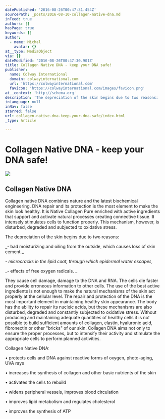 ```yaml
---
datePublished: '2016-08-26T00:47:31.454Z'
sourcePath: _posts/2016-08-10-collagen-native-dna.md
inFeed: true
authors: []
hasPage: true
keywords: []
author:
  - name: Michal
    avatar: {}
at__type: MediaObject
via: {}
dateModified: '2016-08-26T00:47:30.901Z'
title: Collagen Native DNA - keep your DNA safe!
publisher:
  name: Colway International
  domain: colwayinternational.com
  url: 'https://colwayinternational.com'
  favicon: 'https://colwayinternational.com/images/favicon.png'
at__context: 'http://schema.org'
description: 'The depreciation of the skin begins due to two reasons: '
inLanguage: null
inNav: false
starred: false
url: collagen-native-dna-keep-your-dna-safe/index.html
_type: Article

---
```

# Collagen Native DNA - keep your DNA safe!

<article style=""><img src="https://s3-us-west-2.amazonaws.com/the-grid-img/p/51cb2c7b62538e178ebd38a2d12b196b38102b49.png" /><h1>Collagen Native DNA</h1><p>Collagen native DNA combines nature and the latest biochemical engineering. DNA repair and its protection is the most element to make the skin look healthy. It is Native Collagen Pure enriched with active ingredients that support and activate natural processes creating connective tissue. It intensely stimulates cells to function properly. This mechanism, however, is disturbed, degraded and subjected to oxidative stress.  </p></article>

The depreciation of the skin begins due to two reasons: 

_- bad moisturizing and oiling from the outside, which causes loss of skin cement _

_- microcracks in the lipid coat, through which epidermal water escapes,_

_- effects of free oxygen radicals. _

They cause cell damage, damage to the DNA and RNA. The cells die faster and provide erroneous information to other cells. The use of the best active ingredients is not enough to make the natural mechanisms of the skin act properly at the cellular level. The repair and protection of the DNA is the most important element in maintaining healthy skin appearance. The body has the ability to repair its nucleic acids, but these mechanisms are also disturbed, degraded and constantly subjected to oxidative stress. Without producing and maintaining adequate quantities of healthy cells it is not possible to build sufficient amounts of collagen, elastin, hyaluronic acid, fibronectin or other "bricks" of our skin. Collagen DNA aims not only to ensure the proper processes, but to intensify their activity and stimulate the appropriate cells to perform planned activities. 

Collagen Native DNA:

• protects cells and DNA against reactive forms of oxygen, photo-aging, UVA rays 

• increases the synthesis of collagen and other basic nutrients of the skin 

• activates the cells to rebuild 

• widens peripheral vessels, improves blood circulation 

• improves lipid metabolism and regulates cholesterol 

• improves the synthesis of ATP